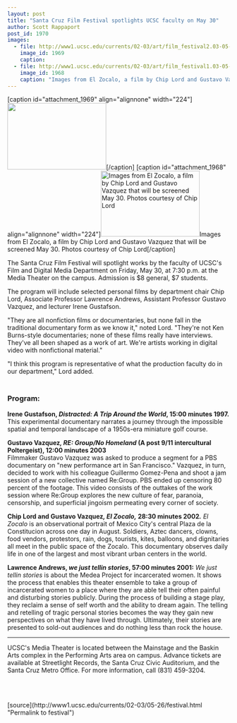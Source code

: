 ```yaml
---
layout: post
title: "Santa Cruz Film Festival spotlights UCSC faculty on May 30"
author: Scott Rappaport
post_id: 1970
images:
  - file: http://www1.ucsc.edu/currents/02-03/art/film_festival2.03-05-26.gif
    image_id: 1969
    caption: 
  - file: http://www1.ucsc.edu/currents/02-03/art/film_festival1.03-05-26.224.gif
    image_id: 1968
    caption: "Images from El Zocalo, a film by Chip Lord and Gustavo Vazquez that will be screened May 30. Photos courtesy of Chip Lord"
---
```


[caption id="attachment_1969" align="alignnone" width="224"]<a href="http://localhost/mysite/wp-content/uploads/2003/05/film_festival2.03-05-26.gif"><img class="size-full wp-image-1969" src="http://localhost/mysite/wp-content/uploads/2003/05/film_festival2.03-05-26.gif" alt="" width="224" height="151" /></a>[/caption]
[caption id="attachment_1968" align="alignnone" width="224"]<a href="http://localhost/mysite/wp-content/uploads/2003/05/film_festival1.03-05-26.224.gif"><img class="size-full wp-image-1968" src="http://localhost/mysite/wp-content/uploads/2003/05/film_festival1.03-05-26.224.gif" alt="Images from El Zocalo, a film by Chip Lord and Gustavo Vazquez that will be screened May 30. Photos courtesy of Chip Lord" width="224" height="149" /></a>Images from El Zocalo, a film by Chip Lord and Gustavo Vazquez that will be screened May 30. Photos courtesy of Chip Lord[/caption]
<p>
  The Santa Cruz Film Festival will spotlight works by the faculty of UCSC's Film and Digital Media Department on Friday, May 30, at 7:30 p.m. at the Media Theater on the campus. Admission is $8 general, $7 students.
</p>
<p>
  The program will include selected personal films by department chair Chip Lord, Associate Professor Lawrence Andrews, Assistant Professor Gustavo Vazquez, and lecturer Irene Gustafson.
</p>
<p>
  "They are all nonfiction films or documentaries, but none fall in the traditional documentary form as we know it," noted Lord. "They're not Ken Burns-style documentaries; none of these films really have interviews. They've all been shaped as a work of art. We're artists working in digital video with nonfictional material."<br>
</p>
<p>
  "I think this program is representative of what the production faculty do in our department," Lord added.<br>
</p>
<h3>
  <br>
  Program:
</h3>
<p>
  <b>Irene Gustafson, <i>Distracted: A Trip Around the World</i>, 15:00 minutes 1997.</b> This experimental documentary narrates a journey through the impossible spatial and temporal landscape of a 1950s-era miniature golf course.<br>
</p>
<p>
  <b>Gustavo Vazquez<i>, RE: Group/No Homeland</i> (A post 9/11 intercultural Poltergeist), 12:00 minutes 2003</b><br>
  Filmmaker Gustavo Vazquez was asked to produce a segment for a PBS documentary on "new performance art in San Francisco." Vazquez, in turn, decided to work with his colleague Guillermo Gomez-Pena and shoot a jam session of a new collective named Re:Group. PBS ended up censoring 80 percent of the footage. This video consists of the outtakes of the work session where Re:Group explores the new culture of fear, paranoia, censorship, and superficial jingoism permeating every corner of society.<br>
</p>
<p>
  <b>Chip Lord and Gustavo Vazquez<i>, El Zocalo,</i> 28:30 minutes 2002<i>.</i></b> <i>El Zocalo</i> is an observational portrait of Mexico City's central Plaza de la Constitucion across one day in August. Soldiers, Aztec dancers, clowns, food vendors, protestors, rain, dogs, tourists, kites, balloons, and dignitaries all meet in the public space of the Zocalo. This documentary observes daily life in one of the largest and most vibrant urban centers in the world.
</p>
<p>
  <b>Lawrence Andrews, <i>we just tellin stories</i>, 57:00 minutes 2001:</b> <i>We just tellin stories</i> is about the Medea Project for incarcerated women. It shows the process that enables this theater ensemble to take a group of incarcerated women to a place where they are able tell their often painful and disturbing stories publicly. During the process of building a stage play, they reclaim a sense of self worth and the ability to dream again. The telling and retelling of tragic personal stories becomes the way they gain new perspectives on what they have lived through. Ultimately, their stories are presented to sold-out audiences and do nothing less than rock the house.<br>
</p>
<hr>
<p>
  UCSC's Media Theater is located between the Mainstage and the Baskin Arts complex in the Performing Arts area on campus. Advance tickets are available at Streetlight Records, the Santa Cruz Civic Auditorium, and the Santa Cruz Metro Office. For more information, call (831) 459-3204.<br>
  <i><br></i>
</p>
<p>
  <br>

</p>
<p>

</p>
[source](http://www1.ucsc.edu/currents/02-03/05-26/festival.html "Permalink to festival")
